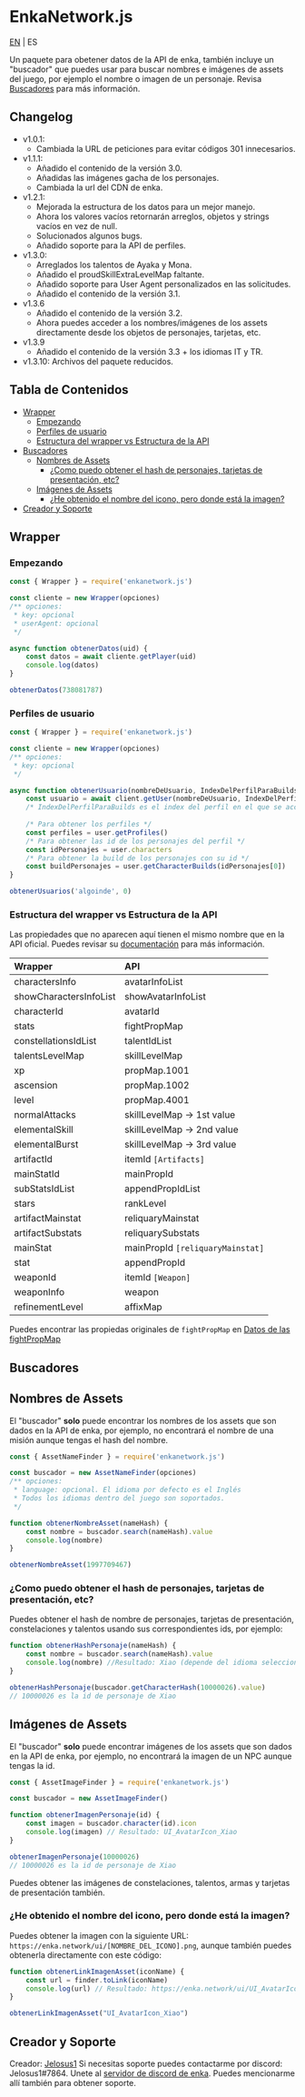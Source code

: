 # EnkaNetwork.js

[EN](/README.md) | ES

Un paquete para obetener datos de la API de enka, también incluye un "buscador" que puedes usar para buscar nombres e imágenes de assets del juego, por ejemplo el nombre o imagen de un personaje. Revisa [Buscadores](#buscadores) para más información.

## Changelog
- v1.0.1:
	- Cambiada la URL de peticiones para evitar códigos 301 innecesarios.
- v1.1.1:
	- Añadido el contenido de la versión 3.0.
	- Añadidas las imágenes gacha de los personajes.
	- Cambiada la url del CDN de enka.
- v1.2.1:
	- Mejorada la estructura de los datos para un mejor manejo.
	- Ahora los valores vacíos retornarán arreglos, objetos y strings vacíos en vez de null.
	- Solucionados algunos bugs.
	- Añadido soporte para la API de perfiles.
- v1.3.0:
	- Arreglados los talentos de Ayaka y Mona.
	- Añadido el proudSkillExtraLevelMap faltante.
	- Añadido soporte para User Agent personalizados en las solicitudes.
	- Añadido el contenido de la versión 3.1.
- v1.3.6
	- Añadido el contenido de la versión 3.2.
	- Ahora puedes acceder a los nombres/imágenes de los assets directamente desde los objetos de personajes, tarjetas, etc.
- v1.3.9
	- Añadido el contenido de la versión 3.3 + los idiomas IT y TR.
- v1.3.10: Archivos del paquete reducidos.

## Tabla de Contenidos
- [Wrapper](#wrapper)
	- [Empezando](#empezando)
	- [Perfiles de usuario](#perfiles-de-usuario)
	- [Estructura del wrapper vs Estructura de la API](#estructura-del-wrapper-vs-estructura-de-la-api)
- [Buscadores](#buscadores)
	- [Nombres de Assets](#nombres-de-assets)  
		- [¿Como puedo obtener el hash de personajes, tarjetas de presentación, etc?](#¿como-puedo-obtener-el-hash-de-personajes-tarjetas-de-presentación-etc) 
	- [Imágenes de Assets](#imágenes-de-assets) 
		- [¿He obtenido el nombre del icono, pero donde está la imagen?](#¿he-obtenido-el-nombre-del-icono-pero-donde-está-la-imagen)
- [Creador y Soporte](#creador-y-soporte) 

## Wrapper

### Empezando

```js
const { Wrapper } = require('enkanetwork.js')

const cliente = new Wrapper(opciones)
/** opciones:
 * key: opcional
 * userAgent: opcional
 */

async function obtenerDatos(uid) {
	const datos = await cliente.getPlayer(uid)
	console.log(datos)
}

obtenerDatos(738081787)
```

### Perfiles de usuario

```js
const { Wrapper } = require('enkanetwork.js')

const cliente = new Wrapper(opciones)
/** opciones:
 * key: opcional
 */

async function obtenerUsuario(nombreDeUsuario, IndexDelPerfilParaBuilds) {
	const usuario = await client.getUser(nombreDeUsuario, IndexDelPerfilParaBuilds)
	/* IndexDelPerfilParaBuilds es el index del perfil en el que se accederán a las builds de los personajes. Por ejemplo: si tienes 2 perfiles, para acceder al primero el index será 0, y si quieres acceder al segundo el index será 1 */
	
	/* Para obtener los perfiles */
	const perfiles = user.getProfiles()
	/* Para obtener las id de los personajes del perfil */
	const idPersonajes = user.characters
	/* Para obtener la build de los personajes con su id */
	const buildPersonajes = user.getCharacterBuilds(idPersonajes[0])
}

obtenerUsuarios('algoinde', 0)
```

### Estructura del wrapper vs Estructura de la API

Las propiedades que no aparecen aquí tienen el mismo nombre que en la API oficial. Puedes revisar su [documentación](https://api.enka.network/#/) para más información.

| Wrapper | API |
| :---------- | :--- | 
| charactersInfo | avatarInfoList |
| showCharactersInfoList | showAvatarInfoList |
| characterId | avatarId |
| stats | fightPropMap |
| constellationsIdList | talentIdList |
| talentsLevelMap | skillLevelMap |
| xp | propMap.1001 |
| ascension | propMap.1002 |
| level | propMap.4001 |
| normalAttacks | skillLevelMap -> 1st value |
| elementalSkill | skillLevelMap -> 2nd value |
| elementalBurst | skillLevelMap -> 3rd value |
| artifactId | itemId `[Artifacts]` |
| mainStatId | mainPropId |
| subStatsIdList | appendPropIdList |
| stars | rankLevel |
| artifactMainstat | reliquaryMainstat |
| artifactSubstats | reliquarySubstats |
| mainStat | mainPropId `[reliquaryMainstat]` |
| stat | appendPropId |
| weaponId | itemId `[Weapon]` |
| weaponInfo | weapon |
| refinementLevel | affixMap |

Puedes encontrar las propiedas originales de `fightPropMap` en [Datos de las fightPropMap](https://api.enka.network/#/api_es?id=fightprop)

## Buscadores

## Nombres de Assets

El "buscador" **solo** puede encontrar los nombres de los assets que son dados en la API de enka, por ejemplo, no encontrará el nombre de una misión aunque tengas el hash del nombre.

```js
const { AssetNameFinder } = require('enkanetwork.js')

const buscador = new AssetNameFinder(opciones)
/** opciones:
 * language: opcional. El idioma por defecto es el Inglés
 * Todos los idiomas dentro del juego son soportados.
 */

function obtenerNombreAsset(nameHash) {
	const nombre = buscador.search(nameHash).value
	console.log(nombre)
} 

obtenerNombreAsset(1997709467)
```

### ¿Como puedo obtener el hash de personajes, tarjetas de presentación, etc?

Puedes obtener el hash de nombre de personajes, tarjetas de presentación, constelaciones y talentos usando sus correspondientes ids, por ejemplo:

```js
function obtenerHashPersonaje(nameHash) {
	const nombre = buscador.search(nameHash).value
	console.log(nombre) //Resultado: Xiao (depende del idioma seleccionado)
}

obtenerHashPersonaje(buscador.getCharacterHash(10000026).value)
// 10000026 es la id de personaje de Xiao
```

## Imágenes de Assets

El "buscador" **solo** puede encontrar imágenes de los assets que son dados en la API de enka, por ejemplo, no encontrará la imagen de un NPC aunque tengas la id.

```js
const { AssetImageFinder } = require('enkanetwork.js')

const buscador = new AssetImageFinder()

function obtenerImagenPersonaje(id) {
	const imagen = buscador.character(id).icon
	console.log(imagen) // Resultado: UI_AvatarIcon_Xiao
}

obtenerImagenPersonaje(10000026)
// 10000026 es la id de personaje de Xiao
```

Puedes obtener las imágenes de constelaciones, talentos, armas y tarjetas de presentación también.

### ¿He obtenido el nombre del icono, pero donde está la imagen?

Puedes obtener la imagen con la siguiente URL: `https://enka.network/ui/[NOMBRE_DEL_ICONO].png`, aunque también puedes obtenerla directamente con este código:

```js
function obtenerLinkImagenAsset(iconName) {
	const url = finder.toLink(iconName)
	console.log(url) // Resultado: https://enka.network/ui/UI_AvatarIcon_Xiao.png
}

obtenerLinkImagenAsset("UI_AvatarIcon_Xiao")
```

## Creador y Soporte

Creador: [Jelosus1](https://github.com/Jelosus2/)
Si necesitas soporte puedes contactarme por discord: Jelosus1#7864.
Unete al [servidor de discord de enka](https://discord.gg/eUv6gcsjqe). Puedes mencionarme allí también para obtener soporte.
